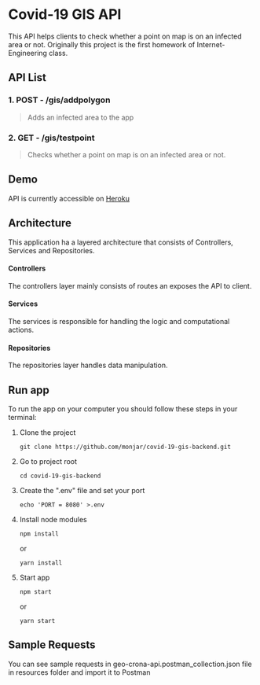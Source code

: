 # Covid-19 GIS API

This API helps clients to check whether a point on map is on an infected area or not.
Originally this project is the first homework of Internet-Engineering class.

## API List

### 1. POST - /gis/addpolygon

> Adds an infected area to the app

### 2. GET - /gis/testpoint

> Checks whether a point on map is on an infected area or not.

## Demo

API is currently accessible on [Heroku](https://geo-crona-backend.herokuapp.com/)

## Architecture

This application ha a layered architecture that consists of Controllers, Services and Repositories.

#### Controllers

The controllers layer mainly consists of routes an exposes the API to client.

#### Services

The services is responsible for handling the logic and computational actions.

#### Repositories

The repositories layer handles data manipulation.

## Run app

To run the app on your computer you should follow these steps in your terminal:

1. Clone the project
   ```
   git clone https://github.com/monjar/covid-19-gis-backend.git
   ```
2. Go to project root
   ```
   cd covid-19-gis-backend
   ```
3. Create the ".env" file and set your port
   ```
   echo 'PORT = 8080' >.env
   ```
4. Install node modules
   ```
   npm install
   ```
   or
   ```
   yarn install
   ```
5. Start app
   ```
   npm start
   ```
   or
   ```
   yarn start
   ```

## Sample Requests

You can see sample requests in geo-crona-api.postman_collection.json file in resources folder and import it to Postman
